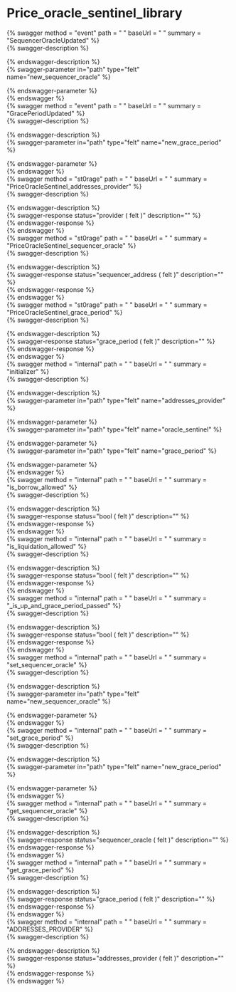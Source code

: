 
Price_oracle_sentinel_library
=============================
  
{% swagger method = "event" path = " " baseUrl = " " summary = "SequencerOracleUpdated" %}  
{% swagger-description %}  
  
{% endswagger-description %}  
{% swagger-parameter in="path" type="felt" name="new_sequencer_oracle" %}  
  
{% endswagger-parameter %}  
{% endswagger %}  
{% swagger method = "event" path = " " baseUrl = " " summary = "GracePeriodUpdated" %}  
{% swagger-description %}  
  
{% endswagger-description %}  
{% swagger-parameter in="path" type="felt" name="new_grace_period" %}  
  
{% endswagger-parameter %}  
{% endswagger %}  
{% swagger method = "st0rage" path = " " baseUrl = " " summary = "PriceOracleSentinel_addresses_provider" %}  
{% swagger-description %}  
  
{% endswagger-description %}  
{% swagger-response status="provider ( felt )" description="" %}  
{% endswagger-response %}  
{% endswagger %}  
{% swagger method = "st0rage" path = " " baseUrl = " " summary = "PriceOracleSentinel_sequencer_oracle" %}  
{% swagger-description %}  
  
{% endswagger-description %}  
{% swagger-response status="sequencer_address ( felt )" description="" %}  
{% endswagger-response %}  
{% endswagger %}  
{% swagger method = "st0rage" path = " " baseUrl = " " summary = "PriceOracleSentinel_grace_period" %}  
{% swagger-description %}  
  
{% endswagger-description %}  
{% swagger-response status="grace_period ( felt )" description="" %}  
{% endswagger-response %}  
{% endswagger %}  
{% swagger method = "internal" path = " " baseUrl = " " summary = "initializer" %}  
{% swagger-description %}  
  
{% endswagger-description %}  
{% swagger-parameter in="path" type="felt" name="addresses_provider" %}  
  
{% endswagger-parameter %}  
{% swagger-parameter in="path" type="felt" name="oracle_sentinel" %}  
  
{% endswagger-parameter %}  
{% swagger-parameter in="path" type="felt" name="grace_period" %}  
  
{% endswagger-parameter %}  
{% endswagger %}  
{% swagger method = "internal" path = " " baseUrl = " " summary = "is_borrow_allowed" %}  
{% swagger-description %}  
  
{% endswagger-description %}  
{% swagger-response status="bool ( felt )" description="" %}  
{% endswagger-response %}  
{% endswagger %}  
{% swagger method = "internal" path = " " baseUrl = " " summary = "is_liquidation_allowed" %}  
{% swagger-description %}  
  
{% endswagger-description %}  
{% swagger-response status="bool ( felt )" description="" %}  
{% endswagger-response %}  
{% endswagger %}  
{% swagger method = "internal" path = " " baseUrl = " " summary = "_is_up_and_grace_period_passed" %}  
{% swagger-description %}  
  
{% endswagger-description %}  
{% swagger-response status="bool ( felt )" description="" %}  
{% endswagger-response %}  
{% endswagger %}  
{% swagger method = "internal" path = " " baseUrl = " " summary = "set_sequencer_oracle" %}  
{% swagger-description %}  
  
{% endswagger-description %}  
{% swagger-parameter in="path" type="felt" name="new_sequencer_oracle" %}  
  
{% endswagger-parameter %}  
{% endswagger %}  
{% swagger method = "internal" path = " " baseUrl = " " summary = "set_grace_period" %}  
{% swagger-description %}  
  
{% endswagger-description %}  
{% swagger-parameter in="path" type="felt" name="new_grace_period" %}  
  
{% endswagger-parameter %}  
{% endswagger %}  
{% swagger method = "internal" path = " " baseUrl = " " summary = "get_sequencer_oracle" %}  
{% swagger-description %}  
  
{% endswagger-description %}  
{% swagger-response status="sequencer_oracle ( felt )" description="" %}  
{% endswagger-response %}  
{% endswagger %}  
{% swagger method = "internal" path = " " baseUrl = " " summary = "get_grace_period" %}  
{% swagger-description %}  
  
{% endswagger-description %}  
{% swagger-response status="grace_period ( felt )" description="" %}  
{% endswagger-response %}  
{% endswagger %}  
{% swagger method = "internal" path = " " baseUrl = " " summary = "ADDRESSES_PROVIDER" %}  
{% swagger-description %}  
  
{% endswagger-description %}  
{% swagger-response status="addresses_provider ( felt )" description="" %}  
{% endswagger-response %}  
{% endswagger %}